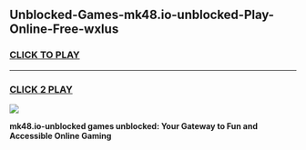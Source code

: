 
## Unblocked-Games-mk48.io-unblocked-Play-Online-Free-wxlus
<h3>
<a href="https://premium76.site?title=mk48.io-unblocked&ref=26A">CLICK TO PLAY</a></h3>
<hr>

<h3>
<a href="https://premium76.site?title=mk48.io-unblocked&ref=26A">CLICK 2 PLAY</a>
  
</h3>

<a href="https://premium76.site?title=mk48.io-unblocked&ref=26A"><img src="https://clearcache.store/games.png"></a>


**mk48.io-unblocked games unblocked: Your Gateway to Fun and Accessible Online Gaming**
